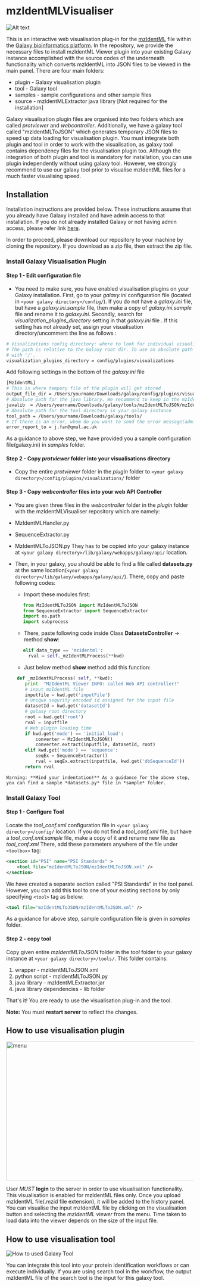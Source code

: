# mzIdentMLVisualiser

![Alt text](samples/snapshots/protein.png)

This is an interactive web visualisation plug-in for the [mzIdentML](http://www.psidev.info/mzidentml) file within the [Galaxy bioinformatics platform](https://galaxyproject.org). In the repository, we provide the necessary files to install mzIdentML Viewer plugin into your existing Galaxy instance accomplished with the source codes of the underneath functionality which converts mzIdentML into JSON files to be viewed in the main panel. There are four main folders:

* plugin - Galaxy visualisation plugin
* tool - Galaxy tool
* samples - sample configurations and other sample files
* source - mzIdentMLExtractor java library [Not required for the installation]

Galaxy visualisation plugin files are organised into two folders which are called *protviewer* and *webcontroller*.
Additionally, we have a galaxy tool called "mzIdentMLToJSON" which generates temporary JSON files to speed up data loading for visualisation plugin. You must integrate both plugin and tool in order to work with the visualisation, as galaxy tool contains dependency files for the visualisation plugin too. Although the integration of both plugin and tool is mandatory for installation, you can use plugin independently without using galaxy tool. However, we strongly recommend to use our galaxy tool prior to visualise mzIdentML files for a much faster visualising speed.

## Installation

Installation instructions are provided below. These instructions assume that you already have Galaxy installed and have admin access to that installation. If you do not already installed Galaxy or not having admin access, please refer link [here](https://wiki.galaxyproject.org/Admin/GetGalaxy).

In order to proceed, please download our repository to your machine by cloning the repository. If you download as a zip file, then extract the zip file.

### Install Galaxy Visualisation Plugin

#### Step 1 - Edit configuration file
* You need to make sure, you have enabled visualisation plugins on your Galaxy installation. First, go to your *galaxy.ini* configuration file (located in ```<your galaxy directory>/config/```). If you do not have a *galaxy.ini* file, but have a *galaxy.ini.sample* file, then make a copy of *galaxy.ini.sample* file and rename it to *galaxy.ini*. Secondly, search for *visualization_plugins_directory* setting in that  *galaxy.ini* file . If this setting has not already set, assign your visualisation directory/uncomment the line as follows :

```bash
# Visualizations config directory: where to look for individual visualization plugins.
# The path is relative to the Galaxy root dir. To use an absolute path begin the path
# with '/'.
visualization_plugins_directory = config/plugins/visualizations
```

Add following settings in the bottom of the *galaxy.ini* file

```bash
[MzIdentML]
# This is where tempory file of the plugin will get stored
output_file_dir = /Users/yourname/Downloads/galaxy/config/plugins/visualizations/protviewer/static/data/
# Absolute path for the java library. We recommend to keep in the mzIdentMLToJSON tool folder
javalib  = /Users/yourname/Downloads/galaxy/tools/mzIdentMLToJSON/mzIdentMLExtractor.jar
# Absolute path for the tool directory in your galaxy instance
tool_path = /Users/yourname/Downloads/galaxy/tools/
# If there is an error, whom do you want to send the error message(admin)
error_report_to = j.fan@qmul.ac.uk
```



As a guidance to above step, we have provided you a sample configuration file(galaxy.ini) in *samples* folder.

#### Step 2 - Copy *protviewer* folder into your visualisations directory
* Copy the entire *protviewer* folder in the *plugin* folder to ```<your galaxy directory>/config/plugins/visualizations/``` folder

#### Step 3 - Copy *webcontroller* files into your web API Controller 
*  You are given three files in the *webcontroller* folder in the *plugin* folder with the mzIdentMLVisualiser repository which are namely:
  * MzIdentMLHandler.py
  * SequenceExtractor.py 
  * MzIdentMLToJSON.py They has to be copied into your galaxy instance at ```<your galaxy directory>/lib/galaxy/webapps/galaxy/api/``` location.

* Then, in your galaxy, you should be able to find a file called **datasets.py** at the same location(```<your galaxy directory>/lib/galaxy/webapps/galaxy/api/```). There, copy and paste following codes:

  * Import these modules first:
   ```python
      from MzIdentMLToJSON import MzIdentMLToJSON
      from SequenceExtractor import SequenceExtractor
      import os.path
      import subprocess
   ```
  * There, paste following code inside Class **DatasetsController** -> method **show**:
   ```python
      elif data_type == 'mzidentml':
        rval = self._mzIdentMLProcess(**kwd)
    ```
    
  * Just below method **show** method add this function:
  
 ```python
     def _mzIdentMLProcess( self, **kwd):
        print  "MzIdentML Viewer INFO: called Web API controller!"
        # input mzIdentML file
        inputfile = kwd.get('inputFile')
        # unique sequrity encoded id assigned for the input file
        datasetId = kwd.get('datasetId')
        # galaxy root directory
        root = kwd.get('root')
        rval = inputfile
        # Web plugin loading time
        if kwd.get('mode') == 'initial_load':
            converter = MzIdentMLToJSON()
            converter.extract(inputfile, datasetId, root)
        elif kwd.get('mode') == 'sequence':
            seqEx = SequenceExtractor()
            rval = seqEx.extract(inputfile, kwd.get('dbSequenceId'))
        return rval
 ```
    Warning: **Mind your indentation!** As a guidance for the above step, you can find a sample *datasets.py* file in *sample* folder.

### Install Galaxy Tool

#### Step 1 - Configure Tool

Locate the *tool_conf.xml* configuration file in ```<your galaxy directory>/config/``` location. If you do not find a *tool_conf.xml* file, but have a *tool_conf.xml.sample* file, make a copy of it and rename new file as *tool_conf.xml*
There, add these parameters anywhere of  the file under ```<toolbox>``` tag:

```XML
<section id="PSI" name="PSI Standards" >
    <tool file="mzIdentMLToJSON/mzIdentMLToJSON.xml" />
</section>
```

We have created a separate section called "PSI Standards" in the tool panel. However, you can add this tool to one of your existing sections by only specifying ```<tool>``` tag as below:

```XML
<tool file="mzIdentMLToJSON/mzIdentMLToJSON.xml" />
```

As a guidance for above step, sample configuration file is given in *samples* folder.

#### Step 2 - copy tool

Copy given entire *mzIdentMLToJSON* folder in the *tool* folder to your galaxy instance at ```<your galaxy directory>/tools/```.
This folder contains:
 1. wrapper - mzIdentMLToJSON.xml
 2. python script - mzIdentMLToJSON.py
 3. java library - mzIdentMLExtractor.jar
 4. java library dependencies - lib folder

That's it! You are ready to use the visualisation plug-in and the tool.

**Note:** You must **restart server** to reflect the changes.

## How to use visualisation plugin

<img src="samples/snapshots/how_to_use.png" alt="menu"  width="1137" height="373"/>

User *MUST* **login** to the server in order to use visualisation functionality. This visualisation is enabled for mzIdentML files only. Once you upload mzIdentML file(.mzid file extension), it will be added to the history panel. You can visualise the input mzIdentML file by clicking on the visualisation button and selecting the *mzIdentML viewer* from the menu. Time taken to load data into the viewer depends on the size of the input file.

## How to use visualisation tool

<img src="samples/snapshots/galaxytool.png" alt="How to used Galaxy Tool"/>

You can integrate this tool into your protein identification workflows or can execute individually. If you are using search tool in the workflow, the output mzIdentML file of the search tool is the input for this galaxy tool.
